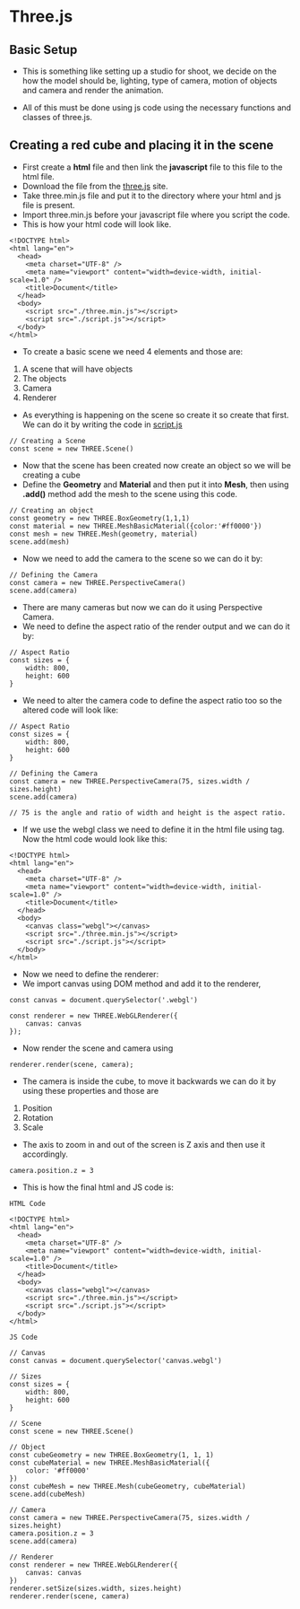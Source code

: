 # Three.js

## Basic Setup

- This is something like setting up a studio for shoot, we decide on the how the model should be, lighting, type of camera, motion of objects and camera and render the animation.

- All of this must be done using js code using the necessary functions and classes of three.js.

## Creating a red cube and placing it in the scene

- First create a **html** file and then link the **javascript** file to this file to the html file.
- Download the file from the [three.js](https://threejs.org/) site.
- Take three.min.js file and put it to the directory where your html and js file is present.
- Import three.min.js before your javascript file where you script the code.
- This is how your html code will look like.

```
<!DOCTYPE html>
<html lang="en">
  <head>
    <meta charset="UTF-8" />
    <meta name="viewport" content="width=device-width, initial-scale=1.0" />
    <title>Document</title>
  </head>
  <body>
    <script src="./three.min.js"></script>
    <script src="./script.js"></script>
  </body>
</html>
```

- To create a basic scene we need 4 elements and those are:

1. A scene that will have objects
2. The objects
3. Camera
4. Renderer

- As everything is happening on the scene so create it so create that first. We can do it by writing the code in [script.js](../21_Aug/script.js)

```
// Creating a Scene
const scene = new THREE.Scene()
```

- Now that the scene has been created now create an object so we will be creating a cube
- Define the **Geometry** and **Material** and then put it into **Mesh**, then using **.add()** method add the mesh to the scene using this code.

```
// Creating an object
const geometry = new THREE.BoxGeometry(1,1,1)
const material = new THREE.MeshBasicMaterial({color:'#ff0000'})
const mesh = new THREE.Mesh(geometry, material)
scene.add(mesh)
```

- Now we need to add the camera to the scene so we can do it by:

```
// Defining the Camera
const camera = new THREE.PerspectiveCamera()
scene.add(camera)
```

- There are many cameras but now we can do it using Perspective Camera.
- We need to define the aspect ratio of the render output and we can do it by:

```
// Aspect Ratio
const sizes = {
    width: 800,
    height: 600
}
```

- We need to alter the camera code to define the aspect ratio too so the altered code will look like:

```
// Aspect Ratio
const sizes = {
    width: 800,
    height: 600
}

// Defining the Camera
const camera = new THREE.PerspectiveCamera(75, sizes.width / sizes.height)
scene.add(camera)

// 75 is the angle and ratio of width and height is the aspect ratio.
```

- If we use the webgl class we need to define it in the html file using <canvas> tag. Now the html code would look like this:

```
<!DOCTYPE html>
<html lang="en">
  <head>
    <meta charset="UTF-8" />
    <meta name="viewport" content="width=device-width, initial-scale=1.0" />
    <title>Document</title>
  </head>
  <body>
    <canvas class="webgl"></canvas>
    <script src="./three.min.js"></script>
    <script src="./script.js"></script>
  </body>
</html>
```

- Now we need to define the renderer:
- We import canvas using DOM method and add it to the renderer,

```
const canvas = document.querySelector('.webgl')

const renderer = new THREE.WebGLRenderer({
    canvas: canvas
});
```

- Now render the scene and camera using

```
renderer.render(scene, camera);
```

- The camera is inside the cube, to move it backwards we can do it by using these properties and those are

1. Position
2. Rotation
3. Scale

- The axis to zoom in and out of the screen is Z axis and then use it accordingly.

```
camera.position.z = 3
```

- This is how the final html and JS code is:

```
HTML Code

<!DOCTYPE html>
<html lang="en">
  <head>
    <meta charset="UTF-8" />
    <meta name="viewport" content="width=device-width, initial-scale=1.0" />
    <title>Document</title>
  </head>
  <body>
    <canvas class="webgl"></canvas>
    <script src="./three.min.js"></script>
    <script src="./script.js"></script>
  </body>
</html>
```

```
JS Code

// Canvas
const canvas = document.querySelector('canvas.webgl')

// Sizes
const sizes = {
    width: 800,
    height: 600
}

// Scene
const scene = new THREE.Scene()

// Object
const cubeGeometry = new THREE.BoxGeometry(1, 1, 1)
const cubeMaterial = new THREE.MeshBasicMaterial({
    color: '#ff0000'
})
const cubeMesh = new THREE.Mesh(cubeGeometry, cubeMaterial)
scene.add(cubeMesh)

// Camera
const camera = new THREE.PerspectiveCamera(75, sizes.width / sizes.height)
camera.position.z = 3
scene.add(camera)

// Renderer
const renderer = new THREE.WebGLRenderer({
    canvas: canvas
})
renderer.setSize(sizes.width, sizes.height)
renderer.render(scene, camera)
```
